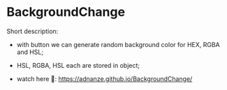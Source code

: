 # BackgroundChange

Short description:

- with button we can generate random background color for HEX, RGBA and HSL;

- HSL, RGBA, HSL each are stored in object;

- watch here :eyes:: https://adnanze.github.io/BackgroundChange/
